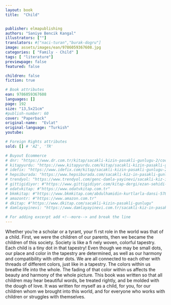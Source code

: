 ```yaml
---
layout: book
title:  "Child"


publisher: elmapublishing
authors: "Saniye Bencik Kangal"
illustrators: [""]
translators: #["naci-turan","burak-dogru"]
image: assets/images/ean/9786059367608.jpg
categories: [ "Family - Child" ]
tags: [ "literature"]
previewpage: false
featured: false

children: false
fiction: true

# Book attributes
ean: 9786059367608
languages: []
page: 192
size: "13,5x21cm"
#publish-number: 60
cover: "Paperback"
original-name:  "Evlat"
original-language: "Turkish"
youtube:

# Foreign Rights attributes
sold: [] # 'AZ', 'TR'

# Buyout Ecommerce
# dnr: "https://www.dr.com.tr/kitap/sacakli-kizin-pasakli-gunlugu-2/cocuk-ve-genclik/genclik-10-yas/roman-oyku/urunno=0001893059001"
# kitapyurdu: "https://www.kitapyurdu.com/kitap/sacakli-kizin-pasakli-gunlugu-2-/560122.html&filter_name=Sa%C3%A7akl%C4%B1+K%C4%B1z%27%C4%B1n+Pasakl%C4%B1+G%C3%BCnl%C3%BC%C4%9F%C3%BC+2"
# idefix: "https://www.idefix.com/kitap/sacakli-kizin-pasakli-gunlugu-2/cocuk-ve-genclik/genclik-10-yas/roman-oyku/urunno=0001893059001"
# hepsiburada: "https://www.hepsiburada.com/sacakli-kiz-in-pasakli-gunlugu-2-damla-yayinevi-p-HBV000012ER86"
# trendyol: "https://www.trendyol.com/genc-damla-yayinevi/sacakli-kiz-in-pasakli-gunlugu-2-p-54825777"
# gittigidiyor: #"https://www.gittigidiyor.com/kitap-dergi/ezan-sehidi-adnan-menderes_pdp_732728793"
# odatvkitap: #"https://www.odatvkitap.com.tr"
# bkmkitap: #"https://www.bkmkitap.com/abdulhamidin-kurtlarla-dansi-578226"
# amazontr: #"https://www.amazon.com.tr"
# dkitap: #"https://www.dkitap.com/sacakli-kizin-pasakli-gunlugu"
# damlayayinevi: "https://www.damlayayinevi.com.tr/sacakli-kiz-in-pasakli-gunlugu-2-bu-iste-bi-terslik-var"

# For adding excerpt add <!--more--> and break the line
---
```

Whether you’re a scholar or a tyrant, your fi rst
role in the world was that of a child. First, we were
the children of our parents, then we became the
children of this society. Society is like a fi nely
woven, colorful tapestry. Each child is a tiny dot in
that tapestry! Even though we may be small dots,
our place and color in the tapestry are determined,
as well as our harmony and compatibility with
other dots. We are all connected to each other with
threads of different colors, just like in a tapestry.
The colors within us breathe life into the whole.
The fading of that color within us affects the beauty and harmony of the whole picture. This book
was written so that all children may hear beautiful
words, be treated rightly, and be molded with the
dough of love. It was written for myself as a child,
for you, for our children whom we brought into this
world, and for everyone who works with children or
struggles with themselves.
<!--more--> 


